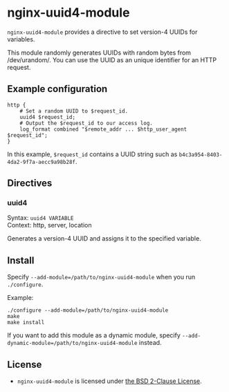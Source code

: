 nginx-uuid4-module
==================

`nginx-uuid4-module` provides a directive to set version-4 UUIDs for variables.

This module randomly generates UUIDs with random bytes from /dev/urandom/.
You can use the UUID as an unique identifier for an HTTP request.


Example configuration
---------------------

```
http {
    # Set a random UUID to $request_id.
    uuid4 $request_id;
    # Output the $request_id to our access log.
    log_format combined "$remote_addr ... $http_user_agent $request_id";
}
```

In this example, `$request_id` contains a UUID string such as
`b4c3a954-8403-4da2-9f7a-aecc9a98b28f`.


Directives
----------

### uuid4

Syntax: `uuid4 VARIABLE`  
Context: http, server, location

Generates a version-4 UUID and assigns it to the specified variable.


Install
-------

Specify `--add-module=/path/to/nginx-uuid4-module` when you run `./configure`.

Example:

```
./configure --add-module=/path/to/nginx-uuid4-module
make
make install
```

If you want to add this module as a dynamic module, specify `--add-dynamic-module=/path/to/nginx-uuid4-module` instead.


License
-------

- `nginx-uuid4-module` is licensed under [the BSD 2-Clause License](LICENSE).
